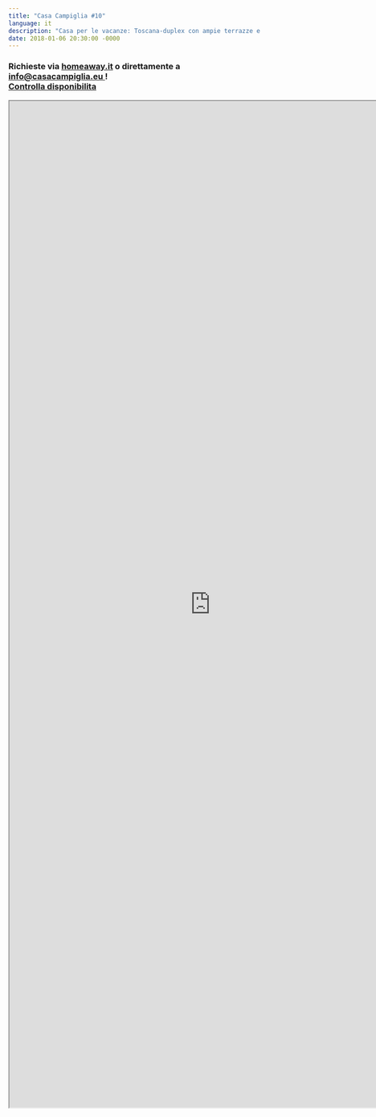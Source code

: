 ```yaml
---
title: "Casa Campiglia #10"
language: it
description: "Casa per le vacanze: Toscana-duplex con ampie terrazze e giardini in città medievale"
date: 2018-01-06 20:30:00 -0000
---
```


<h3>Richieste via <a href="https://www.homeaway.it/affitto-vacanze/p2391784">homeaway.it</a> o direttamente a <strong><a href="mailto:info@casacampiglia.eu">info@casacampiglia.eu </a></strong>!
<br><a href="https://www.homeaway.it/affitto-vacanze/p2391784#calendar" >Controlla disponibilita</a></h3>
<center>
<iframe src="https://www.homeaway.it/affitto-vacanze/p2391784" width="800" height="2000"></iframe>
</center>
